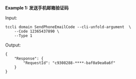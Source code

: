 **Example 1: 发送手机邮箱验证码**



Input: 

```
tccli domain SendPhoneEmailCode --cli-unfold-argument  \
    --Code 12365437890 \
    --Type 1
```

Output: 
```
{
    "Response": {
        "RequestId": "c9308288-****-baf0a9ea0a6f"
    }
}
```

